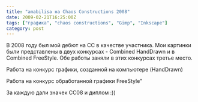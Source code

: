 ```yaml
---
title: "amabilisa на Chaos Constructions 2008"
date: 2009-02-21T16:25:00Z
tags: ["графика", "chaos constructions", "Gimp", "Inkscape"]
category: post
---
```


В 2008 году был мой дебют на СС в качестве участника. Мои картинки были представлены в двух конкурсах - Combined HandDrawn и в Combined FreeStyle. Обе работы заняли в этих конкурсах третье место.

Работа на конкурс графики, созданной на компьютере (HandDrawn)

Работа на конкурс обработанной графики FreeStyle"

За каждую дали значек CC08 и диплом :))

